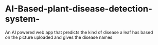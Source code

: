 # AI-Based-plant-disease-detection-system-
An AI powered web app that predicts the kind of disease a leaf has based on the picture uploaded and gives the disease names
